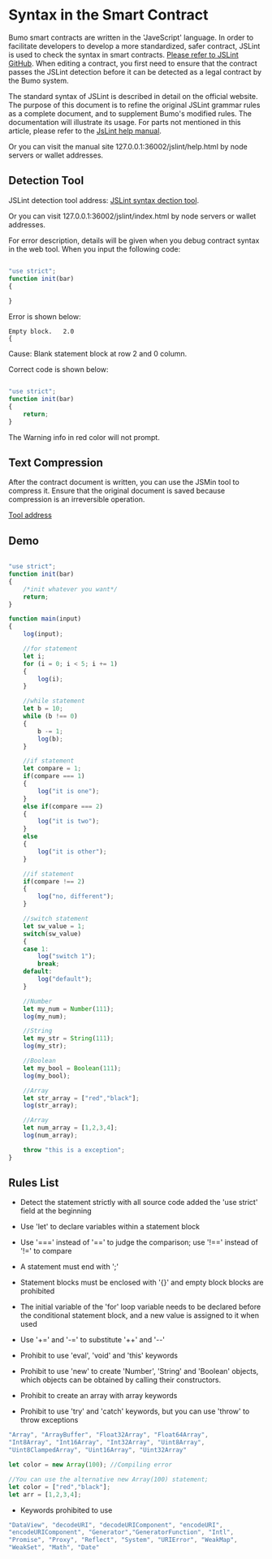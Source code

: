 # **Syntax in the Smart Contract**
Bumo smart contracts are written in the 'JaveScript' language. In order to facilitate developers to develop a more standardized, safer contract, JSLint is used to check the syntax in smart contracts. [Please refer to JSLint GitHub](./). When editing a contract, you first need to ensure that the contract passes the JSLint detection before it can be detected as a legal contract by the Bumo system.

The standard syntax of JSLint is described in detail on the official website. The purpose of this document is to refine the original JSLint grammar rules as a complete document, and to supplement Bumo's modified rules. The documentation will illustrate its usage. For parts not mentioned in this article, please refer to the [JsLint help manual](http://bumo.chinacloudapp.cn:36002/help.html).

Or you can visit the manual site 127.0.0.1:36002/jslint/help.html by node servers or wallet addresses.

## **Detection Tool**
   JSLint detection tool address: [JSLint syntax dection tool](http://bumo.chinacloudapp.cn:36002/jslint.html "JSLint syntax detection tool").

   Or you can visit 127.0.0.1:36002/jslint/index.html by node servers or wallet addresses. 

For error description, details will be given when you debug contract syntax in the web tool. When you input the following code:

```javascript

"use strict";
function init(bar)
{
    
}
```

Error is shown below:

```
Empty block.   2.0
{
```

Cause: Blank statement block at row 2 and 0 column.

Correct code is shown below:

```javascript

"use strict";
function init(bar)
{
    return;    
}
```

The Warning info in red color will not prompt.

## **Text Compression**
After the contract document is written, you can use the JSMin tool to compress it. Ensure that the original document is saved because compression is an irreversible operation.

[Tool address](../../../deploy/jsmin/)

## **Demo**
```javascript

"use strict";
function init(bar)
{
    /*init whatever you want*/
    return;
}

function main(input) 
{
    log(input);

    //for statement
    let i;
    for (i = 0; i < 5; i += 1) 
    {
        log(i);
    }

    //while statement
    let b = 10;
    while (b !== 0) 
    {
        b -= 1;
        log(b);
    }

    //if statement
    let compare = 1;
    if(compare === 1)
    {
        log("it is one");
    }
    else if(compare === 2)
    {
        log("it is two");
    }
    else
    {
        log("it is other");
    }

    //if statement
    if(compare !== 2)
    {
        log("no, different");
    }

    //switch statement
    let sw_value = 1;
    switch(sw_value)
    {
    case 1:
        log("switch 1");
        break;
    default:
        log("default");
    }

    //Number
    let my_num = Number(111);
    log(my_num);

    //String
    let my_str = String(111);
    log(my_str);

    //Boolean
    let my_bool = Boolean(111);
    log(my_bool);

    //Array
    let str_array = ["red","black"]; 
    log(str_array);

    //Array
    let num_array = [1,2,3,4];
    log(num_array);

    throw "this is a exception";
}
```

## **Rules List**
 
- Detect the statement strictly with all source code added the 'use strict' field at the beginning

- Use 'let' to declare variables within a statement block

- Use '===' instead of '==' to judge the comparison; use '!==' instead of '!=' to compare
- A statement must end with ';'

- Statement blocks must be enclosed with '{}' and empty block blocks are prohibited

- The initial variable of the 'for' loop variable needs to be declared before the conditional statement block, and a new value is assigned to it when used

- Use '+=' and '-=' to substitute '++' and '--'

- Prohibit to use 'eval', 'void' and 'this' keywords

- Prohibit to use 'new' to create 'Number', 'String' and 'Boolean' objects, which objects can be obtained by calling their constructors.

- Prohibit to create an array with array keywords

- Prohibit to use 'try' and 'catch' keywords, but you can use 'throw' to throw exceptions

```javascript
"Array", "ArrayBuffer", "Float32Array", "Float64Array", 
"Int8Array", "Int16Array", "Int32Array", "Uint8Array", 
"Uint8ClampedArray", "Uint16Array", "Uint32Array"

let color = new Array(100); //Compiling error

//You can use the alternative new Array(100) statement;
let color = ["red","black"]; 
let arr = [1,2,3,4];
```

- Keywords prohibited to use
```javascript
"DataView", "decodeURI", "decodeURIComponent", "encodeURI", 
"encodeURIComponent", "Generator","GeneratorFunction", "Intl", 
"Promise", "Proxy", "Reflect", "System", "URIError", "WeakMap", 
"WeakSet", "Math", "Date"
```
